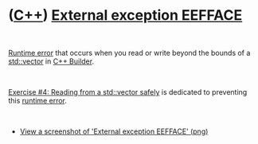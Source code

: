 
 

 

 

 

 

([C++](Cpp.md)) [External exception EEFFACE](CppRuntimeErrorExternalExceptionEefface.md)
==========================================================================================

 

[Runtime error](CppRuntimeError.md) that occurs when you read or write
beyond the bounds of a [std::vector](CppVector.md) in [C++
Builder](CppBuilder.md).

 

[Exercise \#4: Reading from a std::vector
safely](CppExerciseReadingFromAvectorSafely.md) is dedicated to
preventing this [runtime error](CppRuntimeError.md).

 

-   [View a screenshot of 'External exception
    EEFFACE' (png)](CppRuntimeErrorExternalExceptionEefface.png)

 

 

 

 

 

 

